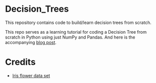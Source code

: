 # Decision_Trees
This repository contains code to build/learn decision trees from scratch.

This repo serves as a learning tutorial for coding a Decision Tree from scratch in Python using just NumPy and Pandas. And here is the accompanying [blog post](https://karanoberoi28.medium.com/decision-tree-from-scratch-d9b4dd1ac6c6).

# Credits
- [Iris flower data set](https://www.kaggle.com/uciml/iris)
